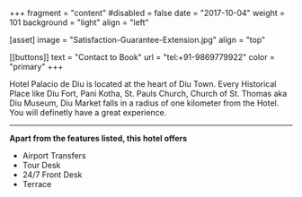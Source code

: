 +++
fragment = "content"
#disabled = false
date = "2017-10-04"
weight = 101
background = "light"
align = "left"

[asset]
  image = "Satisfaction-Guarantee-Extension.jpg"
  align = "top"


 [[buttons]]
  text = "Contact to Book"
  url = "tel:+91-9869779922"
  color = "primary"
+++


Hotel Palacio de Diu is located at the heart of Diu Town. Every Historical Place like Diu Fort, Pani Kotha, St. Pauls Church, Church of St. Thomas aka Diu Museum, Diu Market falls in a radius of one kilometer from the Hotel. You will definetly have a great experience.  
***
**Apart from the features listed, this hotel offers**
- Airport Transfers
- Tour Desk
- 24/7 Front Desk
- Terrace
